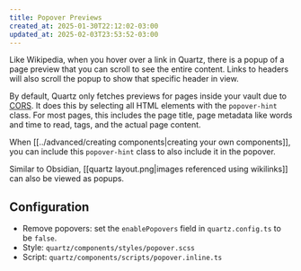 ```yaml
---
title: Popover Previews
created_at: 2025-01-30T22:12:02-03:00
updated_at: 2025-02-03T23:53:52-03:00
---
```


Like Wikipedia, when you hover over a link in Quartz, there is a popup of a page preview that you can scroll to see the entire content. Links to headers will also scroll the popup to show that specific header in view.

By default, Quartz only fetches previews for pages inside your vault due to [CORS](https://developer.mozilla.org/en-US/docs/Web/HTTP/CORS). It does this by selecting all HTML elements with the `popover-hint` class. For most pages, this includes the page title, page metadata like words and time to read, tags, and the actual page content.

When [[../advanced/creating components|creating your own components]], you can include this `popover-hint` class to also include it in the popover.

Similar to Obsidian, [[quartz layout.png|images referenced using wikilinks]] can also be viewed as popups.

## Configuration

- Remove popovers: set the `enablePopovers` field in `quartz.config.ts` to be `false`.
- Style: `quartz/components/styles/popover.scss`
- Script: `quartz/components/scripts/popover.inline.ts`
